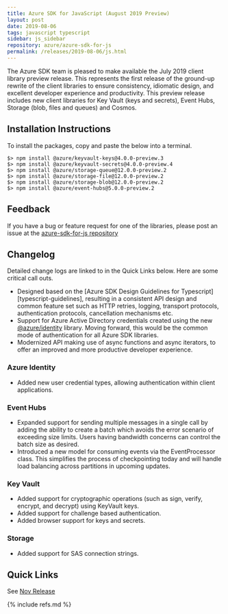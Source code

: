 ```yaml
---
title: Azure SDK for JavaScript (August 2019 Preview)
layout: post
date: 2019-08-06
tags: javascript typescript
sidebar: js_sidebar
repository: azure/azure-sdk-for-js
permalink: /releases/2019-08-06/js.html
---
```


The Azure SDK team is pleased to make available the July 2019 client library preview release. This represents the first release of the ground-up rewrite of the client libraries to ensure consistency, idiomatic design, and excellent developer experience and productivity. This preview release includes new client libraries for Key Vault (keys and secrets), Event Hubs, Storage (blob, files and queues) and Cosmos.

## Installation Instructions
To install the packages, copy and paste the below into a terminal.

    $> npm install @azure/keyvault-keys@4.0.0-preview.3
    $> npm install @azure/keyvault-secrets@4.0.0-preview.4
    $> npm install @azure/storage-queue@12.0.0-preview.2
    $> npm install @azure/storage-file@12.0.0-preview.2
    $> npm install @azure/storage-blob@12.0.0-preview.2
    $> npm install @azure/event-hubs@5.0.0-preview.2

## Feedback
If you have a bug or feature request for one of the libraries, please post an issue at the [azure-sdk-for-js repository](https://github.com/azure/azure-sdk-for-js/issues)

## Changelog
Detailed change logs are linked to in the Quick Links below. Here are some critical call outs.

- Designed based on the [Azure SDK Design Guidelines for Typescript][typescript-guidelines], resulting in a consistent API design and common feature set such as HTTP retries, logging, transport protocols, authentication protocols, cancellation mechanisms etc.
- Support for Azure Active Directory credentials created using the new [@azure/identity](https://www.npmjs.com/package/@azure/identity) library. Moving forward, this would be the common mode of authentication for all Azure SDK libraries.
- Modernized API making use of async functions and async iterators, to offer an improved and more productive developer experience.

### Azure Identity

- Added new user credential types, allowing authentication within client applications.

### Event Hubs

- Expanded support for sending multiple messages in a single call by adding the ability to create a batch which avoids the error scenario of exceeding size limits. Users having bandwidth concerns can control the batch size as desired.
- Introduced a new model for consuming events via the EventProcessor class. This simplifies the process of checkpointing today and will handle load balancing across partitions in upcoming updates.

### Key Vault

- Added support for cryptographic operations (such as sign, verify, encrypt, and decrypt) using KeyVault keys.
- Added support for challenge based authentication.
- Added browser support for keys and secrets.

### Storage

- Added support for SAS connection strings.

## Quick Links

See [Nov Release](..\2019-11\js.html)

{% include refs.md %}